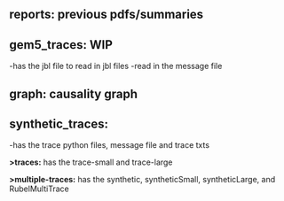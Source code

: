 ## reports: previous pdfs/summaries
## gem5_traces: WIP
-has the jbl file to read in jbl files
-read in the message file

## graph: causality graph

## synthetic_traces:
-has the trace python files, message file and trace txts


**>traces:** has the trace-small and trace-large 


**>multiple-traces:** has the synthetic, syntheticSmall, syntheticLarge, and RubelMultiTrace
